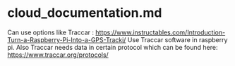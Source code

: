 # cloud_documentation.md

Can use options like Traccar : https://www.instructables.com/Introduction-Turn-a-Raspberry-Pi-Into-a-GPS-Tracki/
Use Traccar software in raspberry pi.
Also Traccar  needs data in certain protocol which can be found here: https://www.traccar.org/protocols/
